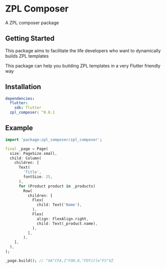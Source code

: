 # ZPL Composer

A ZPL composer package

## Getting Started

This package aims to facilitate the life developers who want to dynamically builds ZPL templates

This package can help you building ZPL templates in a very Flutter friendly way

## Installation

```yml
dependencies:
  flutter:
    sdk: flutter
  zpl_composer: ^0.0.1
```

## Example

```dart
import 'package:zpl_composer/zpl_composer';

final _page = Page(
  size: PageSize.small,
  child: Column(
    children: [
      Text(
        'Title',
        fontSize: 25,
      ),
      for (Product product in _products)
      	Row(
          children: [
            Flex(
              child: Text('Name'),
            ),
            Flex(
              align: FlexAlign.right,
              child: Text(_product.name),
            ),
          ],
        ),
    ],
  ),
);

_page.build(); // ^XA^CFA,1^FO0,0,^FDTitle^FS^XZ
```
